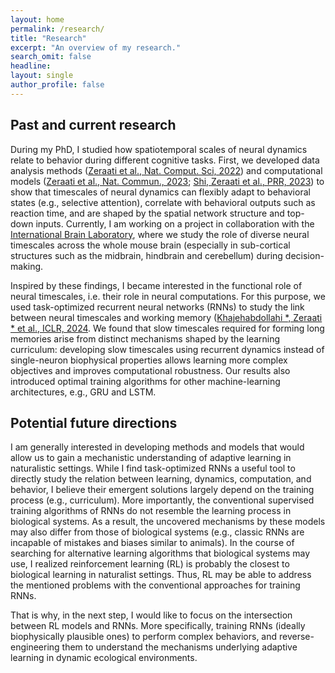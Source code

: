 ```yaml
---
layout: home
permalink: /research/
title: "Research"
excerpt: "An overview of my research."
search_omit: false
headline: 
layout: single
author_profile: false
---
```


## Past and current research

During my PhD, I studied how spatiotemporal scales of neural dynamics relate to behavior during different cognitive tasks. First, we developed data analysis methods ([Zeraati et al., Nat. Comput. Sci, 2022](https://www.nature.com/articles/s43588-022-00214-3)) and computational models ([Zeraati et al., Nat. Commun., 2023](https://www.nature.com/articles/s41467-023-37613-7); [Shi, Zeraati et al., PRR, 2023](https://journals.aps.org/prresearch/abstract/10.1103/PhysRevResearch.5.013005)) to show that timescales of neural dynamics can flexibly adapt to behavioral states (e.g., selective attention), correlate with behavioral outputs such as reaction time, and are shaped by the spatial network structure and top-down inputs. Currently, I am working on a project in collaboration with the [International Brain Laboratory](https://www.internationalbrainlab.com/), where we study the role of diverse neural timescales across the whole mouse brain (especially in sub-cortical structures such as the midbrain, hindbrain and cerebellum) during decision-making. 


Inspired by these findings, I became interested in the functional role of neural timescales, i.e. their role in neural computations. For this purpose, we used task-optimized recurrent neural networks (RNNs) to study the link between neural timescales and working memory ([Khajehabdollahi *, Zeraati * et al., ICLR, 2024](https://openreview.net/forum?id=xwKt6bUkXj). We found that slow timescales required for forming long memories arise from distinct mechanisms shaped by the learning curriculum: developing slow timescales using recurrent dynamics instead of single-neuron biophysical properties allows learning more complex objectives and improves computational robustness. Our results also introduced optimal training algorithms for other machine-learning architectures, e.g., GRU and LSTM. 

## Potential future directions

I am generally interested in developing methods and models that would allow us to gain a mechanistic understanding of adaptive learning in naturalistic settings. While I find task-optimized RNNs a useful tool to directly study the relation between learning, dynamics, computation, and behavior, I believe their emergent solutions largely depend on the training process (e.g., curriculum). More importantly, the conventional supervised training algorithms of RNNs do not resemble the learning process in biological systems. As a result, the uncovered mechanisms by these models may also differ from those of biological systems (e.g., classic RNNs are incapable of mistakes and biases similar to animals). In the course of searching for alternative learning algorithms that biological systems may use, I realized reinforcement learning (RL) is probably the closest to biological learning in naturalist settings. Thus, RL may be able to address the mentioned problems with the conventional approaches for training RNNs.

That is why, in the next step, I would like to focus on the intersection between RL models and RNNs. More specifically, training RNNs (ideally biophysically plausible ones) to perform complex behaviors, and reverse-engineering them to understand the mechanisms underlying adaptive learning in dynamic ecological environments. 




